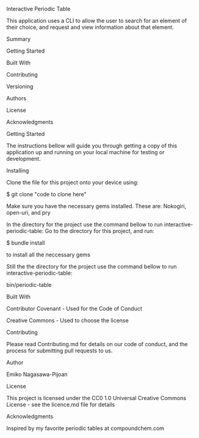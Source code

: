 Interactive Periodic Table

This application uses a CLI to allow the user to search for an element of their choice, and request and view information about that element.   


Summary

Getting Started

Built With

Contributing

Versioning

Authors

License

Acknowledgments


Getting Started

The instructions bellow will guide you through getting a copy of this application up and running on your local machine for testing or development.

Installing

Clone the file for this project onto your device using:

$ git clone "code to clone here"

Make sure you have the necessary gems installed. 
These are: Nokogiri, open-uri, and pry

In the directory for the project use the command bellow to run interactive-periodic-table:
Go to the directory for this project, and run:

$ bundle install

to install all the neccessary gems

Still the the directory for the project use the command bellow to run interactive-periodic-table:

bin/periodic-table


Built With

Contributor Covenant - Used for the Code of Conduct

Creative Commons - Used to choose the license


Contributing

Please read Contributing.md for details on our code of conduct, and the process for submitting pull requests to us.


Author

Emiko Nagasawa-Pijoan


License

This project is licensed under the CC0 1.0 Universal Creative Commons License - see the licence.md file for details


Acknowledgments

Inspired by my favorite periodic tables at compoundchem.com

